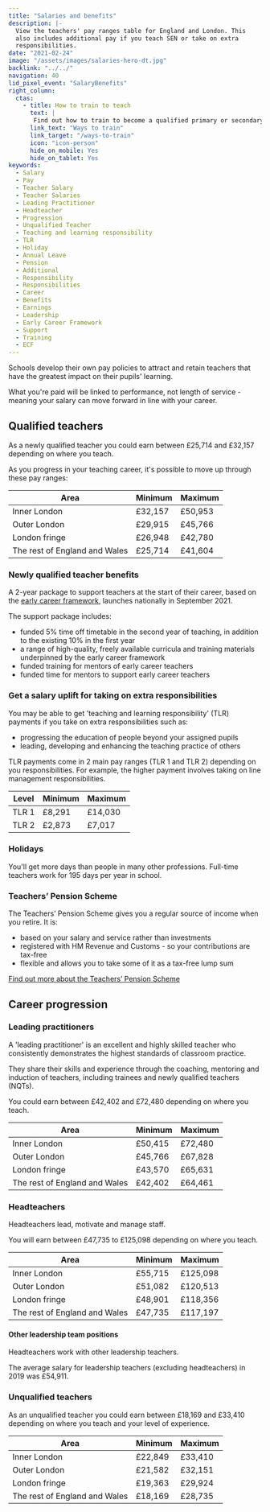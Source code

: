```yaml
---
title: "Salaries and benefits"
description: |-
  View the teachers' pay ranges table for England and London. This
  also includes additional pay if you teach SEN or take on extra
  responsibilities.
date: "2021-02-24"
image: "/assets/images/salaries-hero-dt.jpg"
backlink: "../../"
navigation: 40
lid_pixel_event: "SalaryBenefits"
right_column:
  ctas:
    - title: How to train to teach
      text: |
       Find out how to train to become a qualified primary or secondary teacher in England.
      link_text: "Ways to train"
      link_target: "/ways-to-train"
      icon: "icon-person"
      hide_on_mobile: Yes
      hide_on_tablet: Yes
keywords:
  - Salary
  - Pay
  - Teacher Salary
  - Teacher Salaries
  - Leading Practitioner
  - Headteacher
  - Progression
  - Unqualified Teacher
  - Teaching and learning responsibility
  - TLR
  - Holiday
  - Annual Leave
  - Pension
  - Additional
  - Responsibility
  - Responsibilities
  - Career
  - Benefits
  - Earnings
  - Leadership
  - Early Career Framework
  - Support
  - Training
  - ECF
---
```


Schools develop their own pay policies to attract and retain teachers that have the greatest impact on their pupils' learning.

What you're paid will be linked to performance, not length of service - meaning your salary can move forward in line with your career.

## Qualified teachers

As a newly qualified teacher you could earn between £25,714 and £32,157 depending on where you teach.

As you progress in your teaching career, it's possible to move up through these pay ranges:

| Area                          | Minimum | Maximum |
| -------                       | -----   | -----   |
| Inner London                  | £32,157 | £50,953 |
| Outer London                  | £29,915 | £45,766 |
| London fringe                 | £26,948 | £42,780 |
| The rest of England and Wales | £25,714 | £41,604 |

### Newly qualified teacher benefits

A 2-year package to support teachers at the start of their career, based on the [early career framework](https://www.gov.uk/government/publications/supporting-early-career-teachers), launches nationally in September 2021.

The support package includes:

* funded 5% time off timetable in the second year of teaching, in addition to the existing 10% in the first year
* a range of high-quality, freely available curricula and training materials underpinned by the early career framework
* funded training for mentors of early career teachers
* funded time for mentors to support early career teachers

### Get a salary uplift for taking on extra responsibilities

You may be able to get 'teaching and learning responsibility' (TLR) payments if you take on extra responsibilities such as:

* progressing the education of people beyond your assigned pupils
* leading, developing and enhancing the teaching practice of others

TLR payments come in 2 main pay ranges (TLR 1 and TLR 2) depending on you responsibilities. For example, the higher payment involves taking on line management responsibilities.

| Level   | Minimum | Maximum |
| ------- | -----   | -----   |
| TLR 1   | £8,291  | £14,030 |
| TLR 2   | £2,873  | £7,017  |

### Holidays

You'll get more days than people in many other professions. Full-time teachers work for 195 days per year in school.

### Teachers’ Pension Scheme

The Teachers’ Pension Scheme gives you a regular source of income when you retire. It is:

* based on your salary and service rather than investments
* registered with HM Revenue and Customs - so your contributions are tax-free
* flexible and allows you to take some of it as a tax-free lump sum

[Find out more about the Teachers’ Pension Scheme](https://www.teacherspensions.co.uk/members/new-starter.aspx)

## Career progression

### Leading practitioners

A 'leading practitioner' is an excellent and highly skilled teacher who consistently demonstrates the highest standards of classroom practice.

They share their skills and experience through the coaching, mentoring and induction of teachers, including trainees and newly qualified teachers (NQTs).

You could earn between £42,402 and £72,480 depending on where you teach.

| Area                          | Minimum | Maximum |
| -------                       | -----   | -----   |
| Inner London                  | £50,415 | £72,480 |
| Outer London                  | £45,766 | £67,828 |
| London fringe                 | £43,570 | £65,631 |
| The rest of England and Wales | £42,402 | £64,461 |

### Headteachers

Headteachers lead, motivate and manage staff.

You will earn between £47,735 to £125,098 depending on where you teach.

| Area                          | Minimum | Maximum  |
| -------                       | -----   | -----    |
| Inner London                  | £55,715 | £125,098 |
| Outer London                  | £51,082 | £120,513 |
| London fringe                 | £48,901 | £118,356 |
| The rest of England and Wales | £47,735 | £117,197 |

#### Other leadership team positions

Headteachers work with other leadership teachers.

The average salary for leadership teachers (excluding headteachers) in 2019 was £54,911.

### Unqualified teachers

As an unqualified teacher you could earn between £18,169 and £33,410 depending on where you teach and your level of experience.

| Area                          | Minimum | Maximum |
| -------                       | -----   | -----   |
| Inner London                  | £22,849 | £33,410 |
| Outer London                  | £21,582 | £32,151 |
| London fringe                 | £19,363 | £29,924 |
| The rest of England and Wales | £18,169 | £28,735 |
